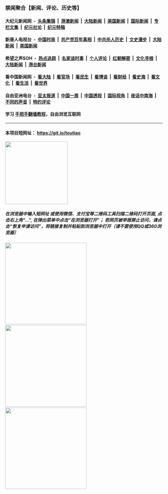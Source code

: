 ### 禁闻聚合【新闻、评论、历史等】

#### 大纪元新闻网 &nbsp;-&nbsp; [头条集锦](indexes/E头条集锦.md?t=02070044) &nbsp;|&nbsp; [港澳新闻](indexes/E港澳新闻.md?t=02070044)  &nbsp;|&nbsp; [大陆新闻](indexes/E大陆新闻.md?t=02070044) &nbsp;|&nbsp; [美国新闻](indexes/E美国新闻.md?t=02070044) &nbsp;|&nbsp; [国际新闻](indexes/E国际新闻.md?t=02070044) &nbsp;|&nbsp; [专栏文集](indexes/E专栏文集.md?t=02070044) &nbsp;|&nbsp; [纪元社论](indexes/E纪元社论.md?t=02070044) &nbsp;|&nbsp; [纪元特稿](indexes/E纪元特稿.md?t=02070044) 

#### 新唐人电视台 &nbsp;-&nbsp; [中国时局](indexes/N中国时局.md?t=02070044) &nbsp;|&nbsp; [共产党百年真相](indexes/N共产党百年真相.md?t=02070044) &nbsp;|&nbsp; [中共杀人历史](indexes/N中共杀人历史.md?t=02070044) &nbsp;|&nbsp; [文史漫步](indexes/N文史漫步.md?t=02070044) &nbsp;|&nbsp; [大陆新闻](indexes/N大陆新闻.md?t=02070044) &nbsp;|&nbsp; [美国新闻](indexes/N美国新闻.md?t=02070044)

#### 希望之声SOH &nbsp;-&nbsp; [热点追踪](indexes/H热点追踪.md?t=02070044) &nbsp;|&nbsp; [名家谈时事](indexes/H名家谈时事.md?t=02070044) &nbsp;|&nbsp; [个人评论](indexes/H个人评论.md?t=02070044)  &nbsp;|&nbsp; [红朝解密](indexes/H红朝解密.md?t=02070044) &nbsp;|&nbsp; [文化寻根](indexes/H文化寻根.md?t=02070044) &nbsp;|&nbsp; [大陆新闻](indexes/H大陆新闻.md?t=02070044) &nbsp;|&nbsp; [港台新闻](indexes/H港台新闻.md?t=02070044)

#### 看中国新闻网 &nbsp;-&nbsp; [看大陆](indexes/S看大陆.md?t=02070044) &nbsp;|&nbsp; [看官场](indexes/S看官场.md?t=02070044) &nbsp;|&nbsp; [看民生](indexes/S看民生.md?t=02070044)  &nbsp;|&nbsp; [看博谈](indexes/S看博谈.md?t=02070044) &nbsp;|&nbsp; [看财经](indexes/S看财经.md?t=02070044) &nbsp;|&nbsp; [看史海](indexes/S看史海.md?t=02070044) &nbsp;|&nbsp; [看文化](indexes/S看文化.md?t=02070044) &nbsp;|&nbsp; [看生活](indexes/S看生活.md?t=02070044) &nbsp;|&nbsp; [看世界](indexes/S看世界.md?t=02070044)

#### 自由亚洲电台 &nbsp;-&nbsp; [亚太报道](indexes/R亚太报道.md?t=02070044) &nbsp;|&nbsp; [中国一周](indexes/R中国一周.md?t=02070044) &nbsp;|&nbsp; [中国透视](indexes/R中国透视.md?t=02070044)  &nbsp;|&nbsp; [国际视角](indexes/R国际视角.md?t=02070044) &nbsp;|&nbsp; [夜话中南海](indexes/R夜话中南海.md?t=02070044) &nbsp;|&nbsp; [不同的声音](indexes/R不同的声音.md?t=02070044) &nbsp;|&nbsp; [特约评论](indexes/R特约评论.md?t=02070044)

#### 学习 [手把手翻墙教程](https://github.com/gfw-breaker/guides/wiki)，自由浏览互联网

----

#### 本项目短网址： https://git.io/toutiao
<img src="https://raw.githubusercontent.com/gfw-breaker/banned-news/master/scripts/img/qr.png" width="200px"/>  

##### 在浏览器中输入短网址 或使用微信、支付宝等二维码工具扫描二维码打开页面, 点击右上角"...", 在弹出菜单中点击“在浏览器打开”； 若网页被举报禁止访问，请点击“恢复申请访问”，将链接复制并粘贴到浏览器中打开（请不要使用QQ或360浏览器）

<img src="https://raw.githubusercontent.com/gfw-breaker/banned-news/master/scripts/img/1.png" width="260px"/> &nbsp; <img src="https://raw.githubusercontent.com/gfw-breaker/banned-news/master/scripts/img/2.png" width="260px"/> &nbsp; <img src="https://raw.githubusercontent.com/gfw-breaker/banned-news/master/scripts/img/3.png" width="260px"/>
